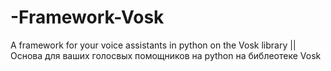 # -Framework-Vosk
A framework for your voice assistants in python on the Vosk library || Основа для ваших голосвых помощников на python на библеотеке Vosk
